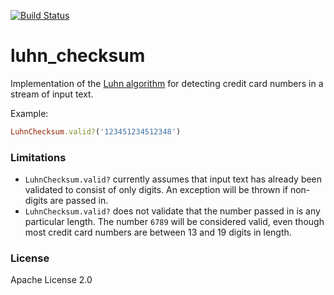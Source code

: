 [![Build Status](https://travis-ci.org/zendesk/luhn_checksum.png)](https://travis-ci.org/zendesk/luhn_checksum)

luhn_checksum
=============

Implementation of the [Luhn algorithm](http://en.wikipedia.org/wiki/Luhn_algorithm) for detecting credit
card numbers in a stream of input text.

Example:

```Ruby
LuhnChecksum.valid?('123451234512348')
```

### Limitations

* `LuhnChecksum.valid?` currently assumes that input text has already been validated to consist of only
digits. An exception will be thrown if non-digits are passed in.
* `LuhnChecksum.valid?` does not validate that the number passed in is any particular length.
The number `6789` will be considered valid, even though most credit card numbers are between
13 and 19 digits in length.

### License

Apache License 2.0

